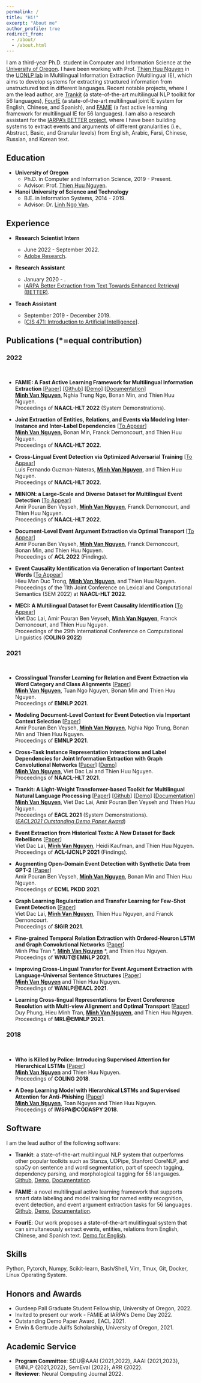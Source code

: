 ```yaml
---
permalink: /
title: "Hi!"
excerpt: "About me"
author_profile: true
redirect_from: 
  - /about/
  - /about.html
---
```


I am a third-year Ph.D. student in Computer and Information Science at the [University of Oregon](https://www.uoregon.edu/). I have been working with Prof. [Thien Huu Nguyen](https://ix.cs.uoregon.edu/~thien/) in the [UONLP lab](http://nlp.uoregon.edu/) in Multilingual Information Extraction (Multilingual IE), which aims to develop systems for extracting structured information from unstructured text in different languages. Recent notable projects, where I am the lead author, are [Trankit](https://github.com/nlp-uoregon/trankit) (a state-of-the-art multilingual NLP toolkit for 56 languages), [FourIE](http://nlp.uoregon.edu/fourie) (a state-of-the-art multilingual joint IE system for English, Chinese, and Spanish), and [FAMIE](https://github.com/nlp-uoregon/famie) (a fast active learning framework for multilingual IE for 56 languages). I am also a research assistant for the [IARPA’s BETTER project](https://www.iarpa.gov/index.php/research-programs/better), where I have been building systems to extract events and arguments of different granularities (i.e., Abstract, Basic, and Granular levels) from English, Arabic, Farsi, Chinese, Russian, and Korean text. 

Education
------
  * **University of Oregon**
    * Ph.D. in Computer and Information Science, 2019 - Present.
    * Advisor: Prof. [Thien Huu Nguyen](https://ix.cs.uoregon.edu/~thien/).
  * **Hanoi University of Science and Technology**
    * B.E. in Information Systems, 2014 - 2019.
    * Advisor: Dr. [Linh Ngo Van](https://users.soict.hust.edu.vn/linhnv/).


Experience
------
* **Research Scientist Intern**
    * June 2022 - September 2022.
    * [Adobe Research](https://research.adobe.com/).

* **Research Assistant**
    * January 2020 - .
    * [IARPA Better Extraction from Text Towards Enhanced Retrieval (BETTER)](https://www.iarpa.gov/index.php/research-programs/better).

* **Teach Assistant**
    * September 2019 - December 2019.
    * [<a href='https://classes.cs.uoregon.edu/19F/cis471/'>CIS 471: Introduction to Artificial Intelligence</a>].


Publications (*=equal contribution)
------

### 2022
<br>

* **FAMIE: A Fast Active Learning Framework for Multilingual Information Extraction** [<a href='https://arxiv.org/pdf/2202.08316.pdf'>Paper</a>] [<a href='https://github.com/nlp-uoregon/famie'>Github</a>] [<a href='http://nlp.uoregon.edu:9000'>Demo</a>] [<a href='https://famie.readthedocs.io/en/latest/'>Documentation</a>]<br>
  <ins>**Minh Van Nguyen**</ins>, Nghia Trung Ngo, Bonan Min, and Thien Huu Nguyen.<br>
  Proceedings of **NAACL-HLT 2022** (System Demonstrations).<br>

* **Joint Extraction of Entities, Relations, and Events via Modeling Inter-Instance and Inter-Label Dependencies** [<a href=''>To Appear</a>]<br>
  <ins>**Minh Van Nguyen**</ins>, Bonan Min, Franck Dernoncourt, and Thien Huu Nguyen.<br>
  Proceedings of **NAACL-HLT 2022**.<br>

* **Cross-Lingual Event Detection via Optimized Adversarial Training** [<a href=''>To Appear</a>]<br>
  Luis Fernando Guzman-Nateras, <ins>**Minh Van Nguyen**</ins>, and Thien Huu Nguyen.<br>
  Proceedings of **NAACL-HLT 2022**.<br>

* **MINION: a Large-Scale and Diverse Dataset for Multilingual Event Detection** [<a href=''>To Appear</a>]<br>
  Amir Pouran Ben Veyseh, <ins>**Minh Van Nguyen**</ins>, Franck Dernoncourt, and Thien Huu Nguyen.<br>
  Proceedings of **NAACL-HLT 2022**.<br>

* **Document-Level Event Argument Extraction via Optimal Transport** [<a href=''>To Appear</a>]<br>
  Amir Pouran Ben Veyseh, <ins>**Minh Van Nguyen**</ins>, Franck Dernoncourt, Bonan Min, and Thien Huu Nguyen.<br>
  Proceedings of **ACL 2022** (Findings).<br>

* **Event Causality Identification via Generation of Important Context Words** [<a href=''>To Appear</a>]<br>
  Hieu Man Duc Trong, <ins>**Minh Van Nguyen**</ins>, and Thien Huu Nguyen.<br>
  Proceedings of the 11th Joint Conference on Lexical and Computational Semantics (SEM 2022) at **NAACL-HLT 2022**.<br>

* **MECI: A Multilingual Dataset for Event Causality Identification** [<a href=''>To Appear</a>]<br>
  Viet Dac Lai, Amir Pouran Ben Veyseh, <ins>**Minh Van Nguyen**</ins>, Franck Dernoncourt, and Thien Huu Nguyen.<br>
  Proceedings of the 29th International Conference on Computational Linguistics (**COLING 2022**) <br>

### 2021
<br>

* **Crosslingual Transfer Learning for Relation and Event Extraction via Word Category and Class Alignments** [<a href='https://aclanthology.org/2021.emnlp-main.440.pdf'>Paper</a>]<br>
  <ins>**Minh Van Nguyen**</ins>, Tuan Ngo Nguyen, Bonan Min and Thien Huu Nguyen.<br>
  Proceedings of **EMNLP 2021**.<br>

* **Modeling Document-Level Context for Event Detection via Important Context Selection** [<a href='https://aclanthology.org/2021.emnlp-main.439.pdf'>Paper</a>]<br>
  Amir Pouran Ben Veyseh, <ins>**Minh Van Nguyen**</ins>, Nghia Ngo Trung, Bonan Min and Thien Huu Nguyen.<br>
  Proceedings of **EMNLP 2021**.<br>

* **Cross-Task Instance Representation Interactions and Label Dependencies for Joint Information Extraction with Graph Convolutional Networks** [<a href='https://arxiv.org/pdf/2103.09330.pdf'>Paper</a>] [<a href='http://nlp.uoregon.edu/fourie'>Demo</a>]<br>
  <ins>**Minh Van Nguyen**</ins>, Viet Dac Lai and Thien Huu Nguyen.<br>
  Proceedings of **NAACL-HLT 2021**.<br>

* **Trankit: A Light-Weight Transformer-based Toolkit for Multilingual Natural Language Processing** [<a href='https://www.aclweb.org/anthology/2021.eacl-demos.10.pdf'>Paper</a>] [<a href='https://github.com/nlp-uoregon/trankit'>Github</a>] [<a href='http://nlp.uoregon.edu/trankit'>Demo</a>] [<a href='https://trankit.readthedocs.io/en/latest/'>Documentation</a>]<br>
  <ins>**Minh Van Nguyen**</ins>, Viet Dac Lai, Amir Pouran Ben Veyseh and Thien Huu Nguyen.<br>
  Proceedings of **EACL 2021** (System Demonstrations).<br>
  (<ins>*EACL2021 Outstanding Demo Paper Award*</ins>)

* **Event Extraction from Historical Texts: A New Dataset for Back Rebellions** [<a href='https://aclanthology.org/2021.findings-acl.211.pdf'>Paper</a>]<br>
  Viet Dac Lai, <ins>**Minh Van Nguyen**</ins>, Heidi Kaufman, and Thien Huu Nguyen.<br>
  Proceedings of **ACL-IJCNLP 2021** (Findings).<br>

* **Augmenting Open-Domain Event Detection with Synthetic Data from GPT-2** [<a href='https://link.springer.com/chapter/10.1007/978-3-030-86523-8_39'>Paper</a>]<br>
  Amir Pouran Ben Veyseh, <ins>**Minh Van Nguyen**</ins>, Bonan Min and Thien Huu Nguyen.<br>
  Proceedings of **ECML PKDD 2021**.<br>

* **Graph Learning Regularization and Transfer Learning for Few-Shot Event Detection** [<a href='https://dl.acm.org/doi/abs/10.1145/3404835.3463054'>Paper</a>]<br>
  Viet Dac Lai, <ins>**Minh Van Nguyen**</ins>, Thien Huu Nguyen, and Franck Dernoncourt.<br>
  Proceedings of **SIGIR 2021**.<br>

* **Fine-grained Temporal Relation Extraction with Ordered-Neuron LSTM and Graph Convolutional Networks** [<a href='https://aclanthology.org/2021.wnut-1.5.pdf'>Paper</a>]<br>
  Minh Phu Tran *, <ins>**Minh Van Nguyen**</ins> *, and Thien Huu Nguyen.<br>
  Proceedings of **WNUT@EMNLP 2021**.<br>

* **Improving Cross-Lingual Transfer for Event Argument Extraction with Language-Universal Sentence Structures** [<a href='https://aclanthology.org/2021.wanlp-1.27.pdf'>Paper</a>]<br>
  <ins>**Minh Van Nguyen**</ins> and Thien Huu Nguyen.<br>
  Proceedings of **WANLP@EACL 2021**.<br>

* **Learning Cross-lingual Representations for Event Coreference Resolution with Multi-view Alignment and Optimal Transport** [<a href='https://aclanthology.org/2021.mrl-1.6.pdf'>Paper</a>]<br>
  Duy Phung, Hieu Minh Tran, <ins>**Minh Van Nguyen**</ins>, and Thien Huu Nguyen.<br>
  Proceedings of **MRL@EMNLP 2021**.<br>

  
### 2018
<br>

* **Who is Killed by Police: Introducing Supervised Attention for Hierarchical LSTMs** [<a href='https://www.aclweb.org/anthology/C18-1193.pdf'>Paper</a>]<br>
  <ins>**Minh Van Nguyen**</ins> and Thien Huu Nguyen.<br>
  Proceedings of **COLING 2018**.<br>
  
* **A Deep Learning Model with Hierarchical LSTMs and Supervised Attention for Anti-Phishing** [<a href='https://arxiv.org/pdf/1805.01554.pdf'>Paper</a>]<br>
  <ins>**Minh Van Nguyen**</ins>, Toan Nguyen and Thien Huu Nguyen.<br>
  Proceedings of **IWSPA@CODASPY 2018**.<br>
  

Software
------
I am the lead author of the following software:
   * **Trankit**: a state-of-the-art multilingual NLP system that outperforms other popular toolkits such as Stanza, UDPipe, Stanford CoreNLP, and spaCy on sentence and word segmentation, part of speech tagging, dependency parsing, and morphological tagging for 56 languages. [Github](https://github.com/nlp-uoregon/trankit), [Demo](http://nlp.uoregon.edu/trankit), [Documentation](https://trankit.readthedocs.io/en/latest/).

   * **FAMIE**: a novel multilingual active learning framework that supports smart data labeling and model training for named entity recognition, event detection, and event argument extraction tasks for 56 languages. [Github](https://github.com/nlp-uoregon/famie), [Demo](http://nlp.uoregon.edu:9000), [Documentation](https://famie.readthedocs.io/en/latest/).


   * **FourIE**: Our work proposes a state-of-the-art mulitlingual system that can simultaneously extract events, entities, relations from English, Chinese, and Spanish text. [Demo for English](http://nlp.uoregon.edu/fourie).

Skills
------
Python, Pytorch, Numpy, Scikit-learn, Bash/Shell, Vim, Tmux, Git, Docker, Linux Operating System.


Honors and Awards
------
* Gurdeep Pall Graduate Student Fellowship, University of Oregon, 2022.
* Invited to present our work - FAMIE at IARPA's Demo Day 2022.
* Outstanding Demo Paper Award, EACL 2021.
* Erwin & Gertrude Juilfs Scholarship, University of Oregon, 2021.

  
Academic Service
------
* **Program Committee**: SDU@AAAI {2021,2022}, AAAI {2021,2023}, EMNLP {2021,2022}, SemEval {2022}, ARR {2022}.
* **Reviewer**: Neural Computing Journal 2022.
